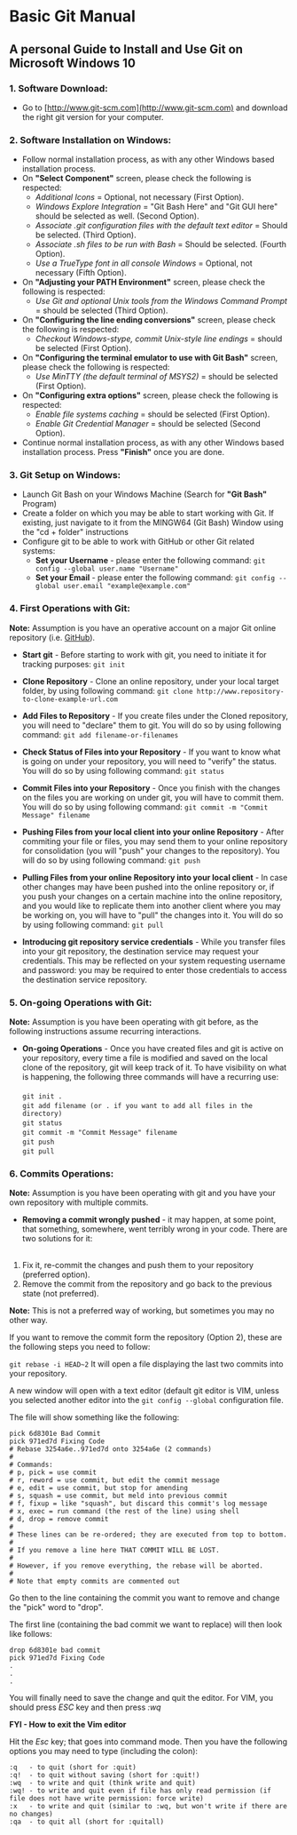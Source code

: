 # Basic Git Manual

## A personal Guide to Install and Use Git on Microsoft Windows 10

### 1. Software Download:

* Go to [http://www.git-scm.com](http://www.git-scm.com) and download the right git version for your computer.

### 2. Software Installation on Windows:

* Follow normal installation process, as with any other Windows based installation process.
* On **"Select Component"** screen, please check the following is respected:
    * *Additional Icons* = Optional, not necessary (First Option).
    * *Windows Explore Integration* = "Git Bash Here" and "Git GUI here" should be selected as well. (Second Option).
    * *Associate .git configuration files with the default text editor* = Should be selected. (Third Option).
    * *Associate .sh files to be run with Bash* = Should be selected. (Fourth Option).
    * *Use a TrueType font in all console Windows* = Optional, not necessary (Fifth Option).
* On **"Adjusting your PATH Environment"** screen, please check the following is respected:
    * *Use Git and optional Unix tools from the Windows Command Prompt* = should be selected (Third Option).
* On **"Configuring the line ending conversions"** screen, please check the following is respected:
    * *Checkout Windows-stype, commit Unix-style line endings* = should be selected (First Option).
* On **"Configuring the terminal emulator to use with Git Bash"** screen, please check the following is respected:
    * *Use MinTTY (the default terminal of MSYS2)* = should be selected (First Option).
* On **"Configuring extra options"** screen, please check the following is respected:
    * *Enable file systems caching* = should be selected (First Option).
    * *Enable Git Credential Manager* = should be selected (Second Option).
* Continue normal installation process, as with any other Windows based installation process. Press **"Finish"** once you are done.

### 3. Git Setup on Windows:

* Launch Git Bash on your Windows Machine (Search for **"Git Bash"** Program)
* Create a folder on which you may be able to start working with Git. If existing, just navigate to it from the MINGW64 (Git Bash) Window using the "cd + folder" instructions
* Configure git to be able to work with GitHub or other Git related systems:
    * **Set your Username** - please enter the following command:
    ```git config --global user.name "Username"```
    * **Set your Email** - please enter the following command:
    ```git config --global user.email "example@example.com"``` 

### 4. First Operations with Git:

**Note:** Assumption is you have an operative account on a major Git online repository (i.e. [GitHub](http://www.github.com)).

* **Start git** - Before starting to work with git, you need to initiate it for tracking purposes:
    ```git init```

* **Clone Repository** - Clone an online repository, under your local target folder, by using following command:
    ```git clone http://www.repository-to-clone-example-url.com```

* **Add Files to Repository** - If you create files under the Cloned repository, you will need to "declare" them to git. You will do so by using following command:
    ```git add filename-or-filenames```
* **Check Status of Files into your Repository** - If you want to know what is going on under your repository, you will need to "verify" the status. You will do so by using following command:
    ```git status```
* **Commit Files into your Repository** - Once you finish with the changes on the files you are working on under git, you will have to commit them. You will do so by using following command:
    ```git commit -m "Commit Message" filename```
* **Pushing Files from your local client into your online Repository** - After commiting your file or files, you may send them to your online repository for consolidation (you will "push" your changes to the repository). You will do so by using following command:
    ```git push```
* **Pulling Files from your online Repository into your local client** - In case other changes may have been pushed into the online repository or, if you push your changes on a certain machine into the online repository, and you would like to replicate them into another client where you may be working on, you will have to "pull" the changes into it. You will do so by using following command:
    ```git pull```
* **Introducing git repository service credentials** - While you transfer files into your git repository, the destination service may request your credentials. This may be reflected on your system requesting username and password: you may be required to enter those credentials to access the destination service repository.

### 5. On-going Operations with Git:

**Note:** Assumption is you have been operating with git before, as the following instructions assume recurring interactions.

* **On-going Operations** - Once you have created files and git is active on your repository, every time a file is modified and saved on the local clone of the repository, git will keep track of it. To have visibility on what is happening, the following three commands will have a recurring use:<br><br>
    ```git init .```<br>
    ```git add filename (or . if you want to add all files in the directory)```<br>
    ```git status```<br>
    ```git commit -m "Commit Message" filename```<br>
    ```git push```<br>
    ```git pull```<br>

### 6. Commits Operations:

**Note:** Assumption is you have been operating with git and you have your own repository with multiple commits.

* **Removing a commit wrongly pushed** - it may happen, at some point, that something, somewhere, went terribly wrong in your code. There are two solutions for it:<br><br>

1. Fix it, re-commit the changes and push them to your repository (preferred option).
2. Remove the commit from the repository and go back to the previous state (not preferred).

  **Note:** This is not a preferred way of working, but sometimes you may no other way.

If you want to remove the commit form the repository (Option 2), these are the following steps you need to follow:

`git rebase -i HEAD~2` It will open a file displaying the last two commits into your repository.

A new window will open with a text editor (default git editor is VIM, unless you selected another editor into the `git config --global` configuration file.

The file will show something like the following:

```
pick 6d8301e Bad Commit
pick 971ed7d Fixing Code
# Rebase 3254a6e..971ed7d onto 3254a6e (2 commands)
#
# Commands:
# p, pick = use commit
# r, reword = use commit, but edit the commit message
# e, edit = use commit, but stop for amending
# s, squash = use commit, but meld into previous commit
# f, fixup = like "squash", but discard this commit's log message
# x, exec = run command (the rest of the line) using shell
# d, drop = remove commit
#
# These lines can be re-ordered; they are executed from top to bottom.
#
# If you remove a line here THAT COMMIT WILL BE LOST.
#
# However, if you remove everything, the rebase will be aborted.
#
# Note that empty commits are commented out
```

Go then to the line containing the commit you want to remove and change the "pick" word to "drop".

The first line (containing the bad commit we want to replace) will then look like follows:

```
drop 6d8301e bad commit
pick 971ed7d Fixing Code
.
.
.

```

You will finally need to save the change and quit the editor. For VIM, you should press *ESC* key and then press *:wq* 

**FYI - How to exit the Vim editor**

Hit the *Esc* key; that goes into command mode. Then you have the following options you may need to type (including the colon):

```
:q   - to quit (short for :quit)
:q!  - to quit without saving (short for :quit!)
:wq  - to write and quit (think write and quit)
:wq! - to write and quit even if file has only read permission (if file does not have write permission: force write)
:x   - to write and quit (similar to :wq, but won't write if there are no changes)
:qa  - to quit all (short for :quitall)
```
